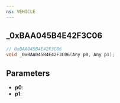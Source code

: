 ```yaml
---
ns: VEHICLE
---
```

## _0xBAA045B4E42F3C06

```c
// 0xBAA045B4E42F3C06
void _0xBAA045B4E42F3C06(Any p0, Any p1);
```


## Parameters
* **p0**: 
* **p1**: 

